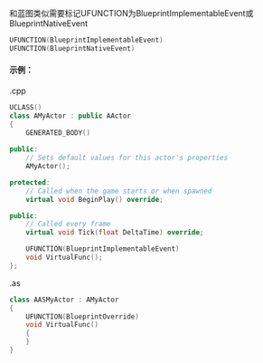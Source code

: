 和蓝图类似需要标记UFUNCTION为BlueprintImplementableEvent或BlueprintNativeEvent

```cpp
UFUNCTION(BlueprintImplementableEvent)
UFUNCTION(BlueprintNativeEvent)
```

#### 示例：
.cpp

```cpp
UCLASS()
class AMyActor : public AActor
{
	GENERATED_BODY()
	
public:	
	// Sets default values for this actor's properties
	AMyActor();

protected:
	// Called when the game starts or when spawned
	virtual void BeginPlay() override;

public:	
	// Called every frame
	virtual void Tick(float DeltaTime) override;

	UFUNCTION(BlueprintImplementableEvent)
	void VirtualFunc();
};
```

.as

```cpp
class AASMyActor : AMyActor
{
    UFUNCTION(BlueprintOverride)
    void VirtualFunc()
    {
    }
}
```


